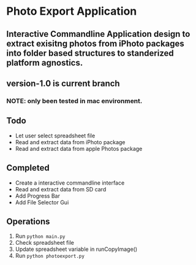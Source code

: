 # Photo Export Application
## Interactive Commandline Application design to extract exisitng photos from iPhoto packages into folder based structures to standerized platform agnostics. 
## version-1.0 is current branch
### NOTE: only been tested in mac environment. 
## Todo
- Let user select spreadsheet file
- Read and extract data from iPhoto package
- Read and extract data from apple Photos package
## Completed
- Create a interactive commandline interface
- Read and extract data from SD card
- Add Progress Bar
- Add File Selector Gui
## Operations
1. Run `python main.py`
2. Check spreadsheet file
3. Update spreadsheet variable in runCopyImage()
4. Run `python photoexport.py`